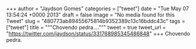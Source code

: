 
+++
author = "Jaydson Gomes"
categories = ["tweet"]
date = "Tue May 07 13:54:24 +0000 2013"
draft = false
image = "No media found for this Tweet"
slug = "480773ab89455675814b9352389c13c16bddc43c"
tags = ["tweet"]
title = """Chovendo pedra...."""
tweet = true
tweet_url = "https://twitter.com/jaydson/status/331768985345486848"
+++
Chovendo pedra.
